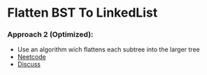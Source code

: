 # Flatten BST To LinkedList

### Approach 2 (Optimized):
* Use an algorithm wich flattens each subtree into the larger tree
* [Neetcode](https://www.youtube.com/watch?v=rKnD7rLT0lI)
* [Discuss](https://leetcode.com/problems/flatten-binary-tree-to-linked-list/discuss/307669/Javascript-recursive-reverse-traversal)
